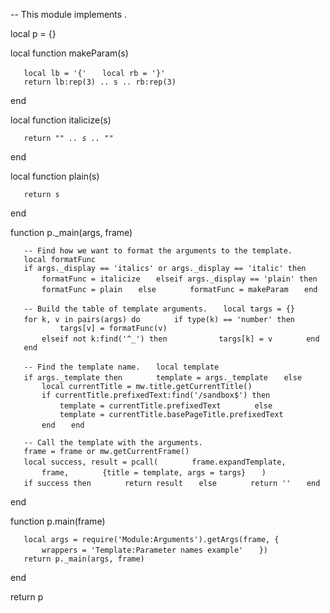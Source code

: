 -- This module implements .

local p = {}

local function makeParam(s)

`   local lb = '{'`
`   local rb = '}'`
`   return lb:rep(3) .. s .. rb:rep(3)`

end

local function italicize(s)

`   return "`*`" .. s .. "`*`"`

end

local function plain(s)

`   return s`

end

function p._main(args, frame)

`   -- Find how we want to format the arguments to the template.`
`   local formatFunc`
`   if args._display == 'italics' or args._display == 'italic' then`
`       formatFunc = italicize`
`   elseif args._display == 'plain' then`
`       formatFunc = plain`
`   else`
`       formatFunc = makeParam`
`   end`

`   -- Build the table of template arguments.`
`   local targs = {}`
`   for k, v in pairs(args) do`
`       if type(k) == 'number' then`
`           targs[v] = formatFunc(v)`
`       elseif not k:find('^_') then`
`           targs[k] = v`
`       end`
`   end`

`   -- Find the template name.`
`   local template`
`   if args._template then`
`       template = args._template`
`   else`
`       local currentTitle = mw.title.getCurrentTitle()`
`       if currentTitle.prefixedText:find('/sandbox$') then`
`           template = currentTitle.prefixedText`
`       else`
`           template = currentTitle.basePageTitle.prefixedText`
`       end`
`   end`

`   -- Call the template with the arguments.`
`   frame = frame or mw.getCurrentFrame()`
`   local success, result = pcall(`
`       frame.expandTemplate,`
`       frame,`
`       {title = template, args = targs}`
`   )`
`   if success then`
`       return result`
`   else`
`       return ''`
`   end`

end

function p.main(frame)

`   local args = require('Module:Arguments').getArgs(frame, {`
`       wrappers = 'Template:Parameter names example'`
`   })`
`   return p._main(args, frame)`

end

return p